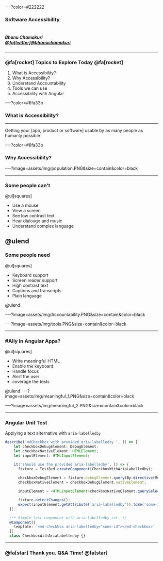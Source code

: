 ---?color=#222222

### Software Accessibility <br><br>
##### Bhanu Chamakuri<br>[@fa[twitter]@bhanuchamakuri](https://twitter.com/bhanuchamakuri)<br>

---

### @fa[rocket] Topics to Explore Today @fa[rocket]

1. What is Accessibility?
2. Why Accessibility?
3. Understand Accountability
4. Tools we can use
5. Accessibility with Angular

---?color=#8fa33b

### What is Accessibility?

---
Getting your [app, product or software] usable by as many people as humanly possible

---?color=#8fa33b

### Why Accessibility?

---?image=assets/img/population.PNG&size=contain&color=black

---
### Some people can't

@ul[squares]

- Use a mouse
- View a screen
- See low contrast text
- Hear dialouge and music
- Understand complex language

@ulend
---

### Some people need

@ul[squares]

- Keyboard support
- Screen reader support
- High contrast text
- Captions and transcripts
- Plain language

@ulend

---?image=assets/img/Accountability.PNG&size=contain&color=black

---?image=assets/img/tools.PNG&size=contain&color=black

---

### #Ally in Angular Apps?

@ul[squares]

- Write meaningful HTML
- Enable the keyboard
- Handle focus
- Alert the user
- coverage the tests

@ulend
---?image=assets/img/meaningful_1.PNG&size=contain&color=black

---?image=assets/img/meaningful_2.PNG&size=contain&color=black

---
### Angular Unit Test

Applying a text alternative with `aria-labelledby`

```typescript
describe('mdCheckbox with provided aria-labelledby ', () => {
    let checkboxDebugElement: DebugElement;
    let checkboxNativeElement: HTMLElement;
    let inputElement: HTMLInputElement;

    it('should use the provided aria-labelledby', () => {
      fixture = TestBed.createComponent(CheckboxWithAriaLabelledby);
      
      checkboxDebugElement = fixture.debugElement.query(By.directive(MdCheckbox));
      checkboxNativeElement = checkboxDebugElement.nativeElement;

      inputElement = <HTMLInputElement>checkboxNativeElement.querySelector('input');

      fixture.detectChanges();
      expect(inputElement.getAttribute('aria-labelledby')).toBe('some-id');
  });

  /** Simple test component with aria-labelledby set. */
  @Component({
    template: `<md-checkbox aria-labelledby="some-id"></md-checkbox>`
  })
  class CheckboxWithAriaLabelledby {}
```

---
### @fa[star] Thank you. Q&A Time! @fa[star]

